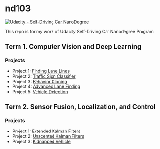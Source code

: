 # nd103
[![Udacity - Self-Driving Car NanoDegree](https://s3.amazonaws.com/udacity-sdc/github/shield-carnd.svg)](http://www.udacity.com/drive)

This repo is for my work of Udacity Self-Driving Car Nanodegree Program


## Term 1. Computer Vision and Deep Learning
### Projects
- Project 1: [Finding Lane Lines](Term1/project/CarND-LaneLines-P1)
- Project 2: [Traffic Sign Classifier](Term1/project/CarND-Traffic-Sign-Classifier-Project)
- Project 3: [Behavior Cloning](https://github.com/yhbyhb/CarND-Behavioral-Cloning-P3/)
- Project 4: [Advanced Lane Finding](https://github.com/yhbyhb/CarND-Advanced-Lane-Lines)
- Project 5: [Vehicle Detection](https://github.com/yhbyhb/CarND-Vehicle-Detection)

## Term 2. Sensor Fusion, Localization, and Control
### Projects
- Project 1: [Extended Kalman Filters](https://github.com/yhbyhb/CarND-Extended-Kalman-Filter-Project)
- Project 2: [Unscented Kalman Filters](https://github.com/yhbyhb/CarND-Unscented-Kalman-Filter-Project)
- Project 3: [Kidnapped Vehicle](https://github.com/yhbyhb/CarND-Kidnapped-Vehicle-Project)